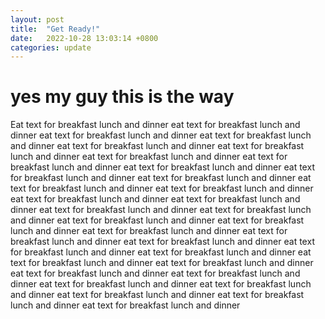 ```yaml
---
layout: post
title:  "Get Ready!"
date:   2022-10-28 13:03:14 +0800
categories: update
---
```


# yes my guy this is the way

Eat text for breakfast lunch and dinner eat text for breakfast lunch and dinner eat text for breakfast lunch and dinner eat text for breakfast lunch and dinner eat text for breakfast lunch and dinner eat text for breakfast lunch and dinner eat text for breakfast lunch and dinner eat text for breakfast lunch and dinner eat text for breakfast lunch and dinner eat text for breakfast lunch and dinner eat text for breakfast lunch and dinner eat text for breakfast lunch and dinner eat text for breakfast lunch and dinner eat text for breakfast lunch and dinner eat text for breakfast lunch and dinner eat text for breakfast lunch and dinner eat text for breakfast lunch and dinner eat text for breakfast lunch and dinner eat text for breakfast lunch and dinner eat text for breakfast lunch and dinner eat text for breakfast lunch and dinner eat text for breakfast lunch and dinner eat text for breakfast lunch and dinner eat text for breakfast lunch and dinner eat text for breakfast lunch and dinner eat text for breakfast lunch and dinner eat text for breakfast lunch and dinner eat text for breakfast lunch and dinner eat text for breakfast lunch and dinner eat text for breakfast lunch and dinner eat text for breakfast lunch and dinner eat text for breakfast lunch and dinner eat text for breakfast lunch and dinner 